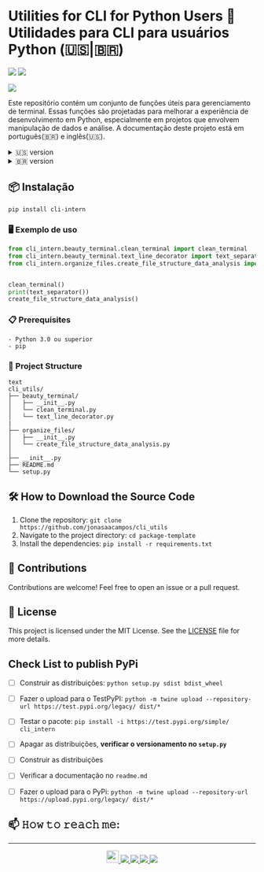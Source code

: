 # Utilities for CLI for Python Users 🐍 Utilidades para CLI para usuários Python (🇺🇸|🇧🇷)

[![](https://img.shields.io/badge/feito%20com%20%E2%9D%A4%20por-jaac-cyan)](https://github.com/jonasaacampos)
![](https://img.shields.io/badge/python-informational?style=flat&logo=python&logoColor=white&color=green)

![](http://ForTheBadge.com/images/badges/built-by-developers.svg)

Este repositório contém um conjunto de funções úteis para gerenciamento de terminal. Essas funções são projetadas para melhorar a experiência de desenvolvimento em Python, especialmente em projetos que envolvem manipulação de dados e análise. A documentação deste projeto está em português(🇧🇷) e inglês(🇺🇸).


<details>
<summary>🇺🇸 version</summary>

This repository contains a set of useful functions for terminal management. These functions are designed to enhance the development experience in Python, especially in projects involving data manipulation and analysis.

## 🚀 Description

The included functions are:

- **Beauty_terminal**:

    - `clean_terminal()`: This function is responsible for clearing the terminal screen, using the appropriate command for the operating system in use. This helps keep the console clean and organized during script execution.

    - `text_separator(decorator="-", n_chars=81)`: This function generates a separator line that can be customized by the user. The user can specify the character to be repeated and the total number of characters in the line, allowing for a clear and organized visual presentation of console outputs.

- **Organize Files**:
    - `create_file_structure_data_analysis()`: This function creates an organized directory structure to store data at different stages of processing. In addition to creating the necessary directories, it generates a text file that describes the created structure, facilitating the management and location of data in analysis projects.

</details>

<details>

<summary>🇧🇷 version</summary>

Este repositório contém um conjunto de funções úteis para gerenciamento de terminal. Essas funções são projetadas para melhorar a experiência de desenvolvimento em Python, especialmente em projetos que envolvem manipulação de dados e análise.

## 🚀 Descrição

As funções incluídas são:

- Beauty_terminal:

    - `clean_terminal()`: Esta função é responsável por limpar a tela do terminal, utilizando o comando apropriado para o sistema operacional em uso. Isso ajuda a manter o console limpo e organizado durante a execução de scripts.

    - `text_separator(decorator="-", n_chars=81)`: Esta função gera uma linha de separação que pode ser personalizada pelo usuário. O usuário pode especificar o caractere a ser repetido e o número total de caracteres na linha, permitindo uma apresentação visual clara e organizada das saídas no console.

- Organize Files:
    - `create_file_structure_data_analysis()`: Esta função cria uma estrutura de diretórios organizada para armazenar dados em diferentes estágios de processamento. Além de criar os diretórios necessários, ela gera um arquivo de texto que descreve a estrutura criada, facilitando o gerenciamento e a localização dos dados em projetos de análise.

</details>


## 📦 Instalação

`pip install cli-intern`

### 🖥️ Exemplo de uso


```python
from cli_intern.beauty_terminal.clean_terminal import clean_terminal
from cli_intern.beauty_terminal.text_line_decorator import text_separator
from cli_intern.organize_files.create_file_structure_data_analysis import create_file_structure_data_analysis


clean_terminal()
print(text_separator())
create_file_structure_data_analysis()
```

### 📋 Prerequisites

    - Python 3.0 ou superior
    - pip

### 🔧 Project Structure


```
text
cli_utils/
├── beauty_terminal/
│   ├── __init__.py
│   └── clean_terminal.py
│   └── text_line_decorator.py
|
├── organize_files/
│   ├── __init__.py
│   └── create_file_structure_data_analysis.py
│
├── __init__.py
├── README.md
└── setup.py
```

## 🛠️ How to Download the Source Code

1. Clone the repository: `git clone https://github.com/jonasaacampos/cli_utils`
2. Navigate to the project directory: `cd package-template`
3. Install the dependencies: `pip install -r requirements.txt`

## 🤝 Contributions
Contributions are welcome! Feel free to open an issue or a pull request.

## 📄 License
This project is licensed under the MIT License. See the [LICENSE](LICENSE.md) file for more details.

## Check List to publish PyPi

- [ ] Construir as distribuições: `python setup.py sdist bdist_wheel`
- [ ] Fazer o upload para o TestPyPI: `python -m twine upload --repository-url https://test.pypi.org/legacy/ dist/*`
- [ ] Testar o pacote: `pip install -i https://test.pypi.org/simple/ cli_intern`
- [ ] Apagar as distribuições, **verificar o versionamento no `setup.py`**
- [ ] Construir as distribuições
- [ ] Verificar a documentação no `readme.md`
- [ ] Fazer o upload para o PyPi: `python -m twine upload --repository-url https://upload.pypi.org/legacy/ dist/*`


## 📫 𝙷𝚘𝚠 𝚝𝚘 𝚛𝚎𝚊𝚌𝚑 𝚖𝚎:

----


<p align='center'>
  <a href='https://www.dio.me/users/jonasaacampos'>
    <img src='https://hermes.digitalinnovation.one/assets/diome/logo-full.svg' height="25"/>
  </a>
  <a href='https://github.com/jonasaacampos'>
    <img src='https://img.shields.io/badge/GitHub-100000?style=for-the-badge&logo=github&logoColor=white'/>
  </a>
  <a href='https://www.linkedin.com/in/jonasaacampos/'>
    <img src='https://img.shields.io/badge/LinkedIn-0077B5?style=for-the-badge&logo=linkedin&logoColor=white'/>
  </a>
   <a href='https://dev.to/jonasaacampos'>
    <img src='https://img.shields.io/badge/dev.to-0A0A0A?style=for-the-badge&logo=devdotto&logoColor=white'/>
  </a>
    <a href='https://www.buymeacoffee.com/jaac.dev'>
    <img src='https://img.shields.io/badge/Buy_Me_A_Coffee-FFDD00?style=for-the-badge&logo=buy-me-a-coffee&logoColor=black'/>
  </a>
</p>

